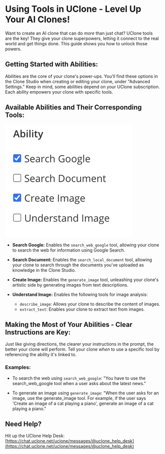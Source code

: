 
# Using Tools in UClone - Level Up Your AI Clones!

Want to create an AI clone that can do *more* than just chat? UClone tools are the key! They give your clone superpowers, letting it connect to the real world and get things done. This guide shows you how to unlock those powers.

## Getting Started with Abilities:

Abilities are the core of your clone's power-ups. You'll find these options in the Clone Studio when creating or editing your clone, under "Advanced Settings."  Keep in mind, some abilities depend on your UClone subscription.  Each ability empowers your clone with specific tools.

## Available Abilities and Their Corresponding Tools:
![](./images/ability_new.jpg)

* **Search Google:** Enables the `search_web_google` tool, allowing your clone to search the web for information using Google Search.

* **Search Document:** Enables the `search_local_document` tool, allowing your clone to search through the documents you've uploaded as knowledge in the Clone Studio.

* **Create Image:** Enables the `generate_image` tool, unleashing your clone's artistic side by generating images from text descriptions.

* **Understand Image:** Enables the following tools for image analysis:
    * `describe_image`: Allows your clone to describe the content of images.
    * `extract_text`: Enables your clone to extract text from images.

## Making the Most of Your Abilities - Clear Instructions are Key:

Just like giving directions, the clearer your instructions in the prompt, the better your clone will perform.  Tell your clone *when* to use a specific tool by referencing the ability it's linked to.

### Examples:

* To search the web using `search_web_google`: "You have to use the search_web_google tool when a user asks about the latest news."

* To generate an image using `generate_image`: "When the user asks for an image, use the generate_image tool. For example, if the user says 'Create an image of a cat playing a piano', generate an image of a cat playing a piano."


## Need Help?

Hit up the UClone Help Desk: [https://chat.uclone.net/uclone/messages/@uclone_help_desk](https://chat.uclone.net/uclone/messages/@uclone_help_desk)

